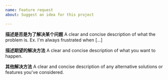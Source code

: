 ```yaml
---
name: Feature request
about: Suggest an idea for this project

---
```


**描述是否是为了解决某个问题**
A clear and concise description of what the problem is. Ex. I'm always frustrated when [...]

**描述期望的解决方法**
A clear and concise description of what you want to happen.

**其他解决方法**
A clear and concise description of any alternative solutions or features you've considered.
